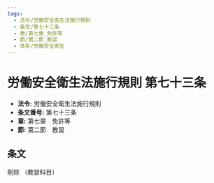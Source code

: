 ```yaml
---
tags:
  - 法令/労働安全衛生法施行規則
  - 条文/第七十三条
  - 章/第七章_免許等
  - 節/第二節_教習
  - 体系/労働安全衛生
---
```

# 労働安全衛生法施行規則 第七十三条

- **法令:** 労働安全衛生法施行規則
- **条文番号:** 第七十三条
- **章:** 第七章　免許等
- **節:** 第二節　教習

## 条文
削除
（教習科目）

